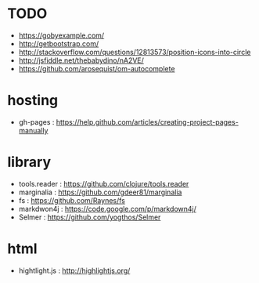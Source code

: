 # TODO
* https://gobyexample.com/
* http://getbootstrap.com/
* http://stackoverflow.com/questions/12813573/position-icons-into-circle
* http://jsfiddle.net/thebabydino/nA2VE/
* https://github.com/arosequist/om-autocomplete


# hosting
* gh-pages : https://help.github.com/articles/creating-project-pages-manually


# library
* tools.reader : https://github.com/clojure/tools.reader
* marginalia : https://github.com/gdeer81/marginalia
* fs : https://github.com/Raynes/fs
* markdwon4j : https://code.google.com/p/markdown4j/
* Selmer : https://github.com/yogthos/Selmer


# html
* hightlight.js : http://highlightjs.org/
